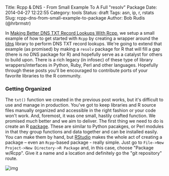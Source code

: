 Title: Rcpp & DNS - From Small Example To A Full "resolv" Package
Date: 2014-04-27 12:22:55
Category: tools
Status: draft
Tags: asn, ip, r, rstats
Slug: rcpp-dns-from-small-example-to-package
Author: Bob Rudis (@hrbrmstr)

In [Making Better DNS TXT Record Lookups With Rcpp](http://datadrivensecurity.info/blog/posts/2014/Apr/making-better-dns-txt-record-lookups-with-rcpp/), we setup a small example of how to get started with `Rcpp` by creating a wrapper around the [ldns]() library to perform DNS TXT record lookups. We're going to extend that example (as promised) by making a `resolv` package for R that will fill a gap (there is no DNS package for R) and hopefully serve as a catalyst for others to build upon. There is a rich legacy (in infosec) of these type of library wrappers/interfaces in Python, Ruby, Perl and other languages. Hopefully through these posts you'll be encouraged to contribute ports of your favorite libraries to the R community.

### Getting Organized

The `txt()` function we created in the previous post works, but it's difficult to use and manage in production. You've got to keep libraries and R source files manually organized and accessible in the right fashion or your code won't work. And, foremost, it was one small, hastily crafted function. We promised *much* better and we aim to deliver. The first thing we need to do is create an R [package](http://www.statmethods.net/interface/packages.html). These are similar to Python pacakges, or Perl modules in that they group functions and data together and can be installed easily. You can make them by hand, but [RStudio](http://www.rstudio.com/) makes the whole act of creating a package – even an `Rcpp`-based package - really simple. Just go to `File->New Project->New Directory->R Package` and, in this case, choose "Package w/Rcpp". Give it a name and a location and definitely go the "git repository" route.

![img]()

